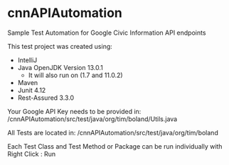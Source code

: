 # cnnAPIAutomation
Sample Test Automation for Google Civic Information API endpoints

This test project was created using:

- IntelliJ
- Java OpenJDK Version 13.0.1
     - It will also run on (1.7 and 11.0.2)
- Maven
- Junit 4.12
- Rest-Assured 3.3.0

Your Google API Key needs to be provided in:
/cnnAPIAutomation/src/test/java/org/tim/boland/Utils.java

All Tests are located in:
/cnnAPIAutomation/src/test/java/org/tim/boland

Each Test Class and Test Method or Package can be run individually with Right Click : Run
